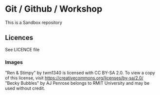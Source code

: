 # Git / Github / Workshop
This is a Sandbox repository

## Licences
See LICENCE file

### Images
"Ren & Stimpy" by twm1340 is licensed with CC BY-SA 2.0. To view a copy of this license, visit https://creativecommons.org/licenses/by-sa/2.0/
"Becky Bubbles" by AJ Penrose belongs to RMIT University and may be used without credit.


